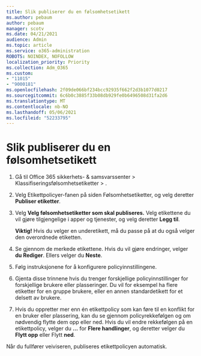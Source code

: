 ```yaml
---
title: Slik publiserer du en følsomhetsetikett
ms.author: pebaum
author: pebaum
manager: scotv
ms.date: 04/21/2021
audience: Admin
ms.topic: article
ms.service: o365-administration
ROBOTS: NOINDEX, NOFOLLOW
localization_priority: Priority
ms.collection: Adm_O365
ms.custom:
- "11015"
- "9000181"
ms.openlocfilehash: 2f09de066bf234bcc92935f662f2d3b1077d0217
ms.sourcegitcommit: 6c6b0c3885f33b08db929fe0b6496508d31fa2d6
ms.translationtype: MT
ms.contentlocale: nb-NO
ms.lasthandoff: 05/06/2021
ms.locfileid: "52233795"
---
```

# <a name="how-to-publish-a-sensitivity-label"></a>Slik publiserer du en følsomhetsetikett

1. Gå til Office 365 sikkerhets- & samsvarssenter > Klassifiseringsfølsomhetsetiketter  >  .

1. Velg Etikettpolicyer-fanen på  siden Følsomhetsetiketter, og velg deretter **Publiser etiketter**.

1. Velg **Velg følsomhetsetiketter som skal publiseres.** Velg etikettene du vil gjøre tilgjengelige i apper og tjenester, og velg deretter **Legg til**.

    **Viktig!** Hvis du velger en underetikett, må du passe på at du også velger den overordnede etiketten.

1. Se gjennom de merkede etikettene. Hvis du vil gjøre endringer, velger **du Rediger**. Ellers velger du **Neste**.

1. Følg instruksjonene for å konfigurere policyinnstillingene.

1. Gjenta disse trinnene hvis du trenger forskjellige policyinnstillinger for forskjellige brukere eller plasseringer. Du vil for eksempel ha flere etiketter for en gruppe brukere, eller en annen standardetikett for et delsett av brukere.

1. Hvis du oppretter mer enn én etikettpolicy som kan føre til en konflikt for en bruker eller plassering, kan du se gjennom policyrekkefølgen og om nødvendig flytte dem opp eller ned. Hvis du vil endre rekkefølgen på en etikettpolicy, velger du **...** for **Flere handlinger**, og deretter velger du **Flytt opp** eller Flytt **ned**.

Når du fullfører veiviseren, publiseres etikettpolicyen automatisk.